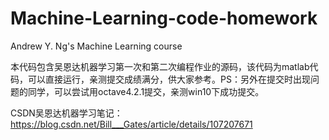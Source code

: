 # Machine-Learning-code-homework
Andrew Y. Ng's Machine Learning course

本代码包含吴恩达机器学习第一次和第二次编程作业的源码，该代码为matlab代码，可以直接运行，亲测提交成绩满分，供大家参考。PS：另外在提交时出现问题的同学，可以尝试用octave4.2.1提交，亲测win10下成功提交。

CSDN吴恩达机器学习笔记：https://blog.csdn.net/Bill___Gates/article/details/107207671
